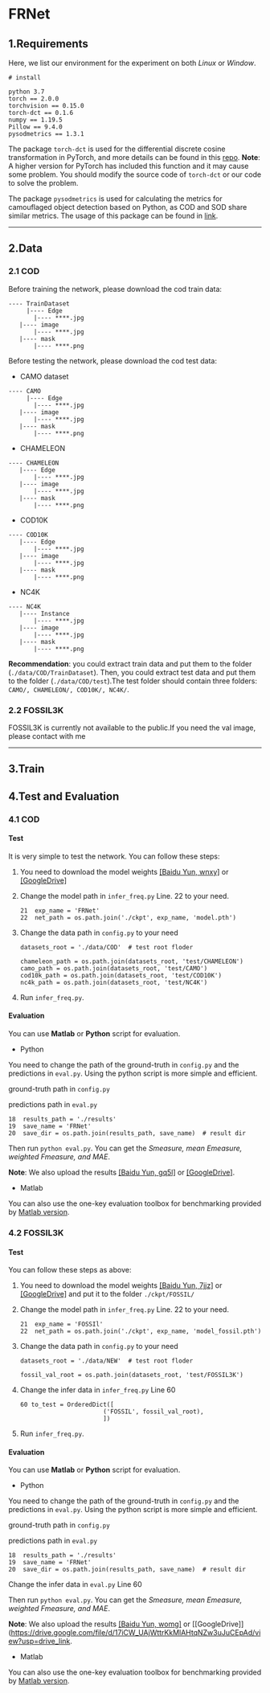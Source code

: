 # FRNet

## 1.Requirements

Here, we list our environment for the experiment on both *Linux* or *Window*.

```
# install

python 3.7
torch == 2.0.0
torchvision == 0.15.0
torch-dct == 0.1.6
numpy == 1.19.5
Pillow == 9.4.0
pysodmetrics == 1.3.1
```

The package ``torch-dct`` is used for the differential discrete cosine transformation in PyTorch, and more details can be found in this [repo](https://github.com/zh217/torch-dct). **Note**: A higher version for PyTorch has included this function and it may cause some problem. You should modify the source code of ``torch-dct`` or our code to solve the problem.

The package ``pysodmetrics`` is used for calculating the metrics for camouflaged object detection based on Python, as COD and SOD share similar metrics. The usage of this package can be found in [link](https://github.com/lartpang/PySODMetrics).

***

## 2.Data

### 2.1 COD

Before training the network, please download the cod train data:

```
---- TrainDataset
	 |---- Edge
       |---- ****.jpg
   |---- image
       |---- ****.jpg
   |---- mask
       |---- ****.png
```

Before testing the network, please download the cod test data:

* CAMO dataset

```
---- CAMO
	 |---- Edge
       |---- ****.jpg
   |---- image
       |---- ****.jpg
   |---- mask
       |---- ****.png
```

* CHAMELEON

```
---- CHAMELEON
   |---- Edge
       |---- ****.jpg
   |---- image
       |---- ****.jpg
   |---- mask
       |---- ****.png
```

* COD10K

```
---- COD10K
   |---- Edge
       |---- ****.jpg
   |---- image
       |---- ****.jpg
   |---- mask
       |---- ****.png
```

- NC4K

```
---- NC4K
   |---- Instance
       |---- ****.jpg
   |---- image
       |---- ****.jpg
   |---- mask
       |---- ****.png
```

**Recommendation**: you could extract train data and put them to the folder (``./data/COD/TrainDataset``). Then, you could extract test data and put them to the folder (``./data/COD/test``).The test folder should contain three folders: ``CAMO/, CHAMELEON/, COD10K/, NC4K/``.

### 2.2 FOSSIL3K

FOSSIL3K is currently not available to the public.If you need the val image, please contact with me

***

## 3.Train

## 4.Test and Evaluation

### 4.1 COD

#### Test

It is very simple to test the network. You can follow these steps:

1. You need to download the model weights [[Baidu Yun, wnxy]]( https://pan.baidu.com/s/1HKLhlCuWvfHT42G0EhSKPQ) or [[GoogleDrive]]( https://drive.google.com/file/d/1jSIrWKTFJ0wvXeiv3cF8qtCnrypVBlQX/view?usp=drive_link)

2. Change the model path in ``infer_freq.py`` Line. 22 to your need. 

   ```
   21  exp_name = 'FRNet'  
   22  net_path = os.path.join('./ckpt', exp_name, 'model.pth')
   ```

3. Change the data path in  ``config.py``  to your need

   ```
   datasets_root = './data/COD'  # test root floder
   
   chameleon_path = os.path.join(datasets_root, 'test/CHAMELEON')
   camo_path = os.path.join(datasets_root, 'test/CAMO')
   cod10k_path = os.path.join(datasets_root, 'test/COD10K')
   nc4k_path = os.path.join(datasets_root, 'test/NC4K')
   ```

2. Run ``infer_freq.py``.

#### Evaluation

You can use **Matlab** or **Python** script for evaluation.

* Python

You need to change the path of the ground-truth in ``config.py`` and the predictions in ``eval.py``. Using the python script is more simple and efficient.

ground-truth path in ``config.py`` 

predictions path in ``eval.py`` 

```
18  results_path = './results'
19	save_name = 'FRNet'  
20	save_dir = os.path.join(results_path, save_name)  # result dir
```

Then run ``python eval.py``. You can get the *Smeasure, mean Emeasure, weighted Fmeasure, and MAE*.

**Note**: We also upload the results [[Baidu Yun, gq5l]](https://pan.baidu.com/s/1-LB-PVZP5q0bJfHCpUJ4Gg ) or  [[GoogleDrive]](https://drive.google.com/file/d/12xvSM3BAlrp5WZ95t-4ZQHhVhOOanUVR/view?usp=drive_link).

* Matlab

You can also use the one-key evaluation toolbox for benchmarking provided by [Matlab version](https://github.com/DengPingFan/CODToolbox).

### 4.2 FOSSIL3K

#### Test

You can follow these steps as above:

1. You need to download the model weights [[Baidu Yun, 7jjz]]( https://pan.baidu.com/s/1NOQLVsZsra5_TOBzeFDWQg ) or [[GoogleDrive]](https://drive.google.com/file/d/1RnxoL1mNohh9Qvsd_6dzRkyaxIi_obRt/view?usp=share_link) and put it to the folder ``./ckpt/FOSSIL/``

2. Change the model path in ``infer_freq.py`` Line. 22 to your need. 

   ```
   21  exp_name = 'FOSSIl'  
   22  net_path = os.path.join('./ckpt', exp_name, 'model_fossil.pth')
   ```

3. Change the data path in  ``config.py``  to your need

   ```
   datasets_root = './data/NEW'  # test root floder
   
   fossil_val_root = os.path.join(datasets_root, 'test/FOSSIL3K')
   ```

4. Change the infer data in ``infer_freq.py`` Line 60

   ```
   60 to_test = OrderedDict([
                          ('FOSSIL', fossil_val_root),
                          ]) 
   ```

5. Run ``infer_freq.py``.

#### Evaluation

You can use **Matlab** or **Python** script for evaluation.

* Python

You need to change the path of the ground-truth in ``config.py`` and the predictions in ``eval.py``. Using the python script is more simple and efficient.

ground-truth path in ``config.py`` 

predictions path in ``eval.py`` 

```
18  results_path = './results'
19	save_name = 'FRNet'  
20	save_dir = os.path.join(results_path, save_name)  # result dir
```

Change the infer data in ``eval.py`` Line 60

Then run ``python eval.py``. You can get the *Smeasure, mean Emeasure, weighted Fmeasure, and MAE*.

**Note**: We also upload the results [[Baidu Yun, womg]](https://pan.baidu.com/s/1t92fPvPOafhqaoDK9MjGRA ) or  [[GoogleDrive]](https://drive.google.com/file/d/17iCW_UAjWttrKkMlAHtqNZw3uJuCEpAd/view?usp=drive_link.

* Matlab

You can also use the one-key evaluation toolbox for benchmarking provided by [Matlab version](https://github.com/DengPingFan/CODToolbox).



